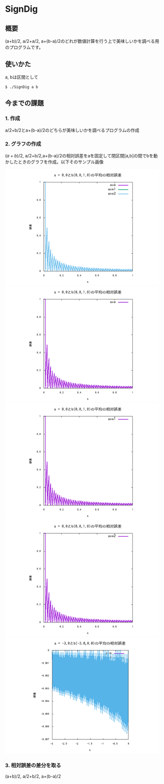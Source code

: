 # SignDig
## 概要
(a+b)/2, a/2+a/2, a+(b-a)/2のどれが数値計算を行う上で美味しいかを調べる用のプログラムです。
## 使いかた
a, bは区間として
```
$ ./SignDig a b
```
## 今までの課題
### 1. 作成
a/2+b/2とa+(b-a)/2のどちらが美味しいかを調べるプログラムの作成
### 2. グラフの作成
$(a+b)/2$, a/2+b/2,a+(b-a)/2の相対誤差をaを固定して閉区間[a,b]の間でbを動かしたときのグラフを作成。以下そのサンプル画像

![SignDig1](images/SignDig0-1.png)
![SignDig2](images/SignDig-ave.png)
![SignDig3](images/SignDig-ave1.png)
![SignDig4](images/SignDig-ave2.png)
![SignDig5](images/SignDig-3-0.png)

### 3. 相対誤差の差分を取る
(a+b)/2, a/2+b/2, a+(b-a)/2
